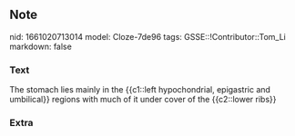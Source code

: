 ## Note
nid: 1661020713014
model: Cloze-7de96
tags: GSSE::!Contributor::Tom_Li
markdown: false

### Text
<div>
  The stomach lies mainly in the {{c1::left hypochondrial,
  epigastric and umbilical}} regions with much of it under cover of
  the {{c2::lower ribs}}
</div>

### Extra

